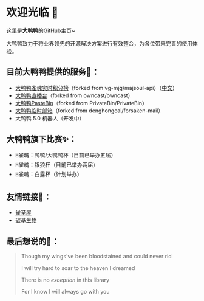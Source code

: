 # 欢迎光临 👋

这里是**大鸭鸭**的GitHub主页~

大鸭鸭致力于将业界领先的开源解决方案进行有效整合，为各位带来完善的使用体验。

## 目前大鸭鸭提供的服务🔭：

- [大鸭鸭雀魂实时积分榜](https://mj00.top)（forked from vg-mjg/majsoul-api）（[中文](https://cn.mj00.top)）
- [大鸭鸭直播台](https://live.mj00.top)（forked from owncast/owncast）
- [大鸭鸭PasteBin](https://bin.mj00.top)（forked from PrivateBin/PrivateBin）
- [大鸭鸭临时邮箱](https://mail.mj00.top)（forked from denghongcai/forsaken-mail）
- 大鸭鸭 5.0 机器人（开发中）

## 大鸭鸭旗下比赛✨：

- 🀄雀魂：鸭鸭/大鸭鸭杯（目前已举办五届）
- 🀄雀魂：银狼杯（目前已举办两届）
- 🀄雀魂：白露杯（计划举办）

## 友情链接💁：

- [雀圣屋](https://qm.qq.com/q/BQ3MroTTYO)
- [碳基生物](https://qm.qq.com/q/alePLcAm8E)

## 最后想说的💬：

> Though my wings've been bloodstained and could never rid
> 
> I will try hard to soar to the heaven I dreamed
> 
> There is no *exception* in this library
> 
> For I know I will always go with you
